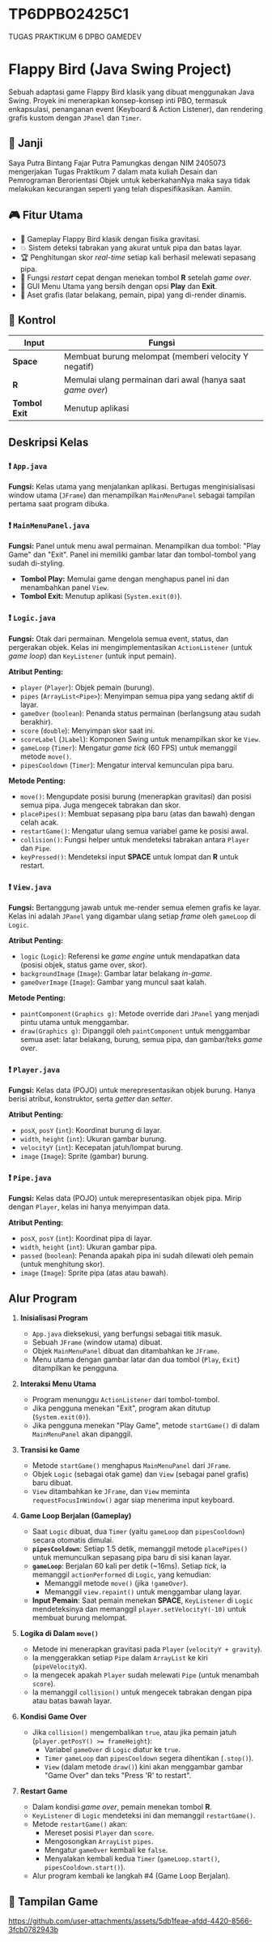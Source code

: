 # TP6DPBO2425C1
TUGAS PRAKTIKUM 6 DPBO GAMEDEV
# Flappy Bird (Java Swing Project)
Sebuah adaptasi game Flappy Bird klasik yang dibuat menggunakan Java Swing. Proyek ini menerapkan konsep-konsep inti PBO, termasuk enkapsulasi, penanganan event (Keyboard & Action Listener), dan rendering grafis kustom dengan `JPanel` dan `Timer`.

## 🙏 Janji
Saya Putra Bintang Fajar Putra Pamungkas dengan NIM 2405073 mengerjakan Tugas Praktikum 7 dalam mata kuliah Desain dan Pemrograman Berorientasi Objek untuk keberkahanNya maka saya tidak melakukan kecurangan seperti yang telah dispesifikasikan. Aamiin.

## 🎮 Fitur Utama
- 🐤 Gameplay Flappy Bird klasik dengan fisika gravitasi.
- 💥 Sistem deteksi tabrakan yang akurat untuk pipa dan batas layar.
- 🏆 Penghitungan skor *real-time* setiap kali berhasil melewati sepasang pipa.
- 🔁 Fungsi *restart* cepat dengan menekan tombol **R** setelah *game over*.
- 🧭 GUI Menu Utama yang bersih dengan opsi **Play** dan **Exit**.
- 🌇 Aset grafis (latar belakang, pemain, pipa) yang di-render dinamis.

## 💬 Kontrol
| Input | Fungsi |
| --- | --- |
| **Space** | Membuat burung melompat (memberi velocity Y negatif) |
| **R** | Memulai ulang permainan dari awal (hanya saat *game over*) |
| **Tombol Exit** | Menutup aplikasi |

## Deskripsi Kelas

### ❗️ `App.java`
**Fungsi:** Kelas utama yang menjalankan aplikasi.
Bertugas menginisialisasi window utama (`JFrame`) dan menampilkan `MainMenuPanel` sebagai tampilan pertama saat program dibuka.

### ❗️ `MainMenuPanel.java`
**Fungsi:** Panel untuk menu awal permainan.
Menampilkan dua tombol: "Play Game" dan "Exit". Panel ini memiliki gambar latar dan tombol-tombol yang sudah di-styling.
- **Tombol Play:** Memulai game dengan menghapus panel ini dan menambahkan panel `View`.
- **Tombol Exit:** Menutup aplikasi (`System.exit(0)`).

### ❗️ `Logic.java`
**Fungsi:** Otak dari permainan. Mengelola semua event, status, dan pergerakan objek.
Kelas ini mengimplementasikan `ActionListener` (untuk *game loop*) dan `KeyListener` (untuk input pemain).

**Atribut Penting:**
- `player` (`Player`): Objek pemain (burung).
- `pipes` (`ArrayList<Pipe>`): Menyimpan semua pipa yang sedang aktif di layar.
- `gameOver` (`boolean`): Penanda status permainan (berlangsung atau sudah berakhir).
- `score` (`double`): Menyimpan skor saat ini.
- `scoreLabel` (`JLabel`): Komponen Swing untuk menampilkan skor ke `View`.
- `gameLoop` (`Timer`): Mengatur *game tick* (60 FPS) untuk memanggil metode `move()`.
- `pipesCooldown` (`Timer`): Mengatur interval kemunculan pipa baru.

**Metode Penting:**
- `move()`: Mengupdate posisi burung (menerapkan gravitasi) dan posisi semua pipa. Juga mengecek tabrakan dan skor.
- `placePipes()`: Membuat sepasang pipa baru (atas dan bawah) dengan celah acak.
- `restartGame()`: Mengatur ulang semua variabel game ke posisi awal.
- `collision()`: Fungsi helper untuk mendeteksi tabrakan antara `Player` dan `Pipe`.
- `keyPressed()`: Mendeteksi input **SPACE** untuk lompat dan **R** untuk restart.

### ❗️ `View.java`
**Fungsi:** Bertanggung jawab untuk me-render semua elemen grafis ke layar.
Kelas ini adalah `JPanel` yang digambar ulang setiap *frame* oleh `gameLoop` di `Logic`.

**Atribut Penting:**
- `logic` (`Logic`): Referensi ke *game engine* untuk mendapatkan data (posisi objek, status game over, skor).
- `backgroundImage` (`Image`): Gambar latar belakang *in-game*.
- `gameOverImage` (`Image`): Gambar yang muncul saat kalah.

**Metode Penting:**
- `paintComponent(Graphics g)`: Metode override dari `JPanel` yang menjadi pintu utama untuk menggambar.
- `draw(Graphics g)`: Dipanggil oleh `paintComponent` untuk menggambar semua aset: latar belakang, burung, semua pipa, dan gambar/teks *game over*.

### ❗️ `Player.java`
**Fungsi:** Kelas data (POJO) untuk merepresentasikan objek burung.
Hanya berisi atribut, konstruktor, serta *getter* dan *setter*.

**Atribut Penting:**
- `posX`, `posY` (`int`): Koordinat burung di layar.
- `width`, `height` (`int`): Ukuran gambar burung.
- `velocityY` (`int`): Kecepatan jatuh/lompat burung.
- `image` (`Image`): Sprite (gambar) burung.

### ❗️ `Pipe.java`
**Fungsi:** Kelas data (POJO) untuk merepresentasikan objek pipa.
Mirip dengan `Player`, kelas ini hanya menyimpan data.

**Atribut Penting:**
- `posX`, `posY` (`int`): Koordinat pipa di layar.
- `width`, `height` (`int`): Ukuran gambar pipa.
- `passed` (`boolean`): Penanda apakah pipa ini sudah dilewati oleh pemain (untuk menghitung skor).
- `image` (`Image`): Sprite pipa (atas atau bawah).

## Alur Program
1.  **Inisialisasi Program**
    * `App.java` dieksekusi, yang berfungsi sebagai titik masuk.
    * Sebuah `JFrame` (window utama) dibuat.
    * Objek `MainMenuPanel` dibuat dan ditambahkan ke `JFrame`.
    * Menu utama dengan gambar latar dan dua tombol (`Play`, `Exit`) ditampilkan ke pengguna.

2.  **Interaksi Menu Utama**
    * Program menunggu `ActionListener` dari tombol-tombol.
    * Jika pengguna menekan "Exit", program akan ditutup (`System.exit(0)`).
    * Jika pengguna menekan "Play Game", metode `startGame()` di dalam `MainMenuPanel` akan dipanggil.

3.  **Transisi ke Game**
    * Metode `startGame()` menghapus `MainMenuPanel` dari `JFrame`.
    * Objek `Logic` (sebagai otak game) dan `View` (sebagai panel grafis) baru dibuat.
    * `View` ditambahkan ke `JFrame`, dan `View` meminta `requestFocusInWindow()` agar siap menerima input keyboard.

4.  **Game Loop Berjalan (Gameplay)**
    * Saat `Logic` dibuat, dua `Timer` (yaitu `gameLoop` dan `pipesCooldown`) secara otomatis dimulai.
    * **`pipesCooldown`**: Setiap 1.5 detik, memanggil metode `placePipes()` untuk memunculkan sepasang pipa baru di sisi kanan layar.
    * **`gameLoop`**: Berjalan 60 kali per detik (~16ms). Setiap *tick*, ia memanggil `actionPerformed` di `Logic`, yang kemudian:
        * Memanggil metode `move()` (jika `!gameOver`).
        * Memanggil `view.repaint()` untuk menggambar ulang layar.
    * **Input Pemain**: Saat pemain menekan **SPACE**, `KeyListener` di `Logic` mendeteksinya dan memanggil `player.setVelocityY(-10)` untuk membuat burung melompat.

5.  **Logika di Dalam `move()`**
    * Metode ini menerapkan gravitasi pada `Player` (`velocityY + gravity`).
    * Ia menggerakkan setiap `Pipe` dalam `ArrayList` ke kiri (`pipeVelocityX`).
    * Ia mengecek apakah `Player` sudah melewati `Pipe` (untuk menambah `score`).
    * Ia memanggil `collision()` untuk mengecek tabrakan dengan pipa atau batas bawah layar.

6.  **Kondisi Game Over**
    * Jika `collision()` mengembalikan `true`, atau jika pemain jatuh (`player.getPosY() >= frameHeight`):
        * Variabel `gameOver` di `Logic` diatur ke `true`.
        * `Timer` `gameLoop` dan `pipesCooldown` segera dihentikan (`.stop()`).
        * `View` (dalam metode `draw()`) kini akan menggambar gambar "Game Over" dan teks "Press 'R' to restart".

7.  **Restart Game**
    * Dalam kondisi *game over*, pemain menekan tombol **R**.
    * `KeyListener` di `Logic` mendeteksi ini dan memanggil `restartGame()`.
    * Metode `restartGame()` akan:
        * Mereset posisi `Player` dan `score`.
        * Mengosongkan `ArrayList` `pipes`.
        * Mengatur `gameOver` kembali ke `false`.
        * Menyalakan kembali kedua `Timer` (`gameLoop.start()`, `pipesCooldown.start()`).
    * Alur program kembali ke langkah #4 (Game Loop Berjalan).

## 📸 Tampilan Game
https://github.com/user-attachments/assets/5db1feae-afdd-4420-8566-3fcb0782943b


